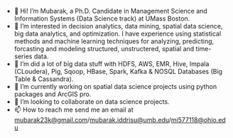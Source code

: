 - 👋 Hi! I’m Mubarak, a Ph.D. Candidate in Management Science and Information Systems (Data Science track) at UMass Boston.
- 👀 I’m interested in decision analytics, data mining, spatial data science, big data analytics, and optimization. I have experience using statistical methods and machine learning techniques for analyzing, predicting, forcasting and modeling structured, unstructered, spatial and time-series data.
- 🌱 I’m did a lot of big data stuff with HDFS, AWS, EMR, Hive, Impala (CLoudera), Pig, Sqoop, HBase, Spark, Kafka & NOSQL Databases (Big Table & Cassandra).
- 🌱 I’m currently working on spatial data science projects using python packages and ArcGIS pro.
- 💞️ I’m looking to collaborate on data science projects.
- 📫 How to reach me send me an email at mubarak23k@gmail.com/mubarak.iddrisu@umb.edu/mi577118@ohio.edu

<!---
mubarak23k/mubarak23k is a ✨ special ✨ repository because its `README.md` (this file) appears on your GitHub profile.
You can click the Preview link to take a look at your changes.
--->
